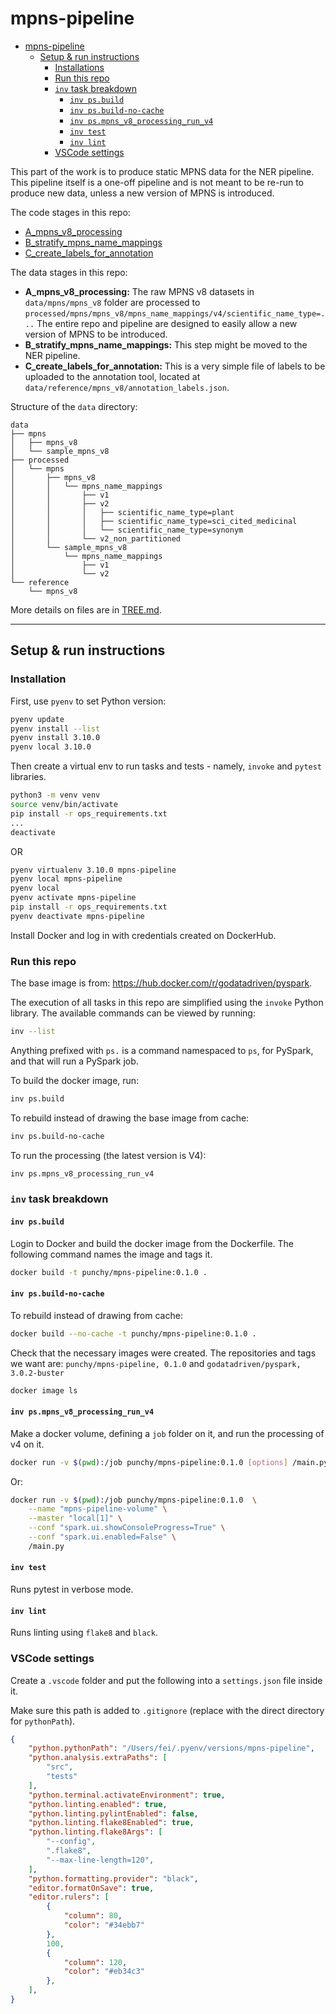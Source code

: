 # mpns-pipeline

- [mpns-pipeline](#mpns-pipeline)
  * [Setup & run instructions](#setup---run-instructions)
    + [Installations](#installations)
    + [Run this repo](#run-this-repo)
    + [`inv` task breakdown](#-inv--task-breakdown)
      - [`inv ps.build`](#-inv-psbuild-)
      - [`inv ps.build-no-cache`](#-inv-psbuild-no-cache-)
      - [`inv ps.mpns_v8_processing_run_v4`](#-inv-psmpns-v8-processing-run-v4-)
      - [`inv test`](#-inv-test-)
      - [`inv lint`](#-inv-lint-)
    + [VSCode settings](#vscode-settings-)


This part of the work is to produce static MPNS data for the NER pipeline. This pipeline itself is a one-off pipeline and is not meant to be re-run to produce new data, unless a new version of MPNS is introduced.

The code stages in this repo:
- [A_mpns_v8_processing](src/A_mpns_v8_processing/README.md)
- [B_stratify_mpns_name_mappings](src/B_stratify_mpns_name_mappings/README.md)
- [C_create_labels_for_annotation](src/C_create_labels_for_annotation/README.md)

The data stages in this repo:
- **A_mpns_v8_processing:** The raw MPNS v8 datasets in `data/mpns/mpns_v8` folder are processed to `processed/mpns/mpns_v8/mpns_name_mappings/v4/scientific_name_type=...`
    The entire repo and pipeline are designed to easily allow a new version of MPNS to be introduced.
- **B_stratify_mpns_name_mappings:** This step might be moved to the NER pipeline.
- **C_create_labels_for_annotation:** This is a very simple file of labels to be uploaded to the annotation tool, located at `data/reference/mpns_v8/annotation_labels.json`.

Structure of the `data` directory:
```
data
├── mpns
│   ├── mpns_v8
│   └── sample_mpns_v8
├── processed
│   └── mpns
│       ├── mpns_v8
│       │   └── mpns_name_mappings
│       │       ├── v1
│       │       ├── v2
│       │       │   ├── scientific_name_type=plant
│       │       │   ├── scientific_name_type=sci_cited_medicinal
│       │       │   └── scientific_name_type=synonym
│       │       └── v2_non_partitioned
│       └── sample_mpns_v8
│           └── mpns_name_mappings
│               ├── v1
│               └── v2
└── reference
    └── mpns_v8
```

More details on files are in [TREE.md](TREE.md).

---

## Setup & run instructions

### Installation

First, use `pyenv` to set Python version:
```bash
pyenv update
pyenv install --list
pyenv install 3.10.0
pyenv local 3.10.0
```

Then create a virtual env to run tasks and tests - namely, `invoke` and `pytest` libraries.

```bash
python3 -m venv venv
source venv/bin/activate
pip install -r ops_requirements.txt
...
deactivate
```
OR

```bash
pyenv virtualenv 3.10.0 mpns-pipeline
pyenv local mpns-pipeline
pyenv local
pyenv activate mpns-pipeline
pip install -r ops_requirements.txt
pyenv deactivate mpns-pipeline
```

Install Docker and log in with credentials created on DockerHub.

### Run this repo

The base image is from: <https://hub.docker.com/r/godatadriven/pyspark>.

The execution of all tasks in this repo are simplified using the `invoke` Python library. The available commands can be viewed by running:

```bash
inv --list
```

Anything prefixed with `ps.` is a command namespaced to `ps`, for PySpark, and that will run a PySpark job.

To build the docker image, run:
```bash
inv ps.build
```

To rebuild instead of drawing the base image from cache:
```bash
inv ps.build-no-cache
```

To run the processing (the latest version is V4):
```bash
inv ps.mpns_v8_processing_run_v4
```

### `inv` task breakdown

#### `inv ps.build`

Login to Docker and build the docker image from the Dockerfile.
The following command names the image and tags it.
```bash
docker build -t punchy/mpns-pipeline:0.1.0 .
```

#### `inv ps.build-no-cache`
To rebuild instead of drawing from cache:
```bash
docker build --no-cache -t punchy/mpns-pipeline:0.1.0 .
```

Check that the necessary images were created. The repositories and tags we want are: `punchy/mpns-pipeline, 0.1.0` and `godatadriven/pyspark, 3.0.2-buster`
```bash
docker image ls
```

#### `inv ps.mpns_v8_processing_run_v4`
Make a docker volume, defining a `job` folder on it, and run the processing of v4 on it.

```bash
docker run -v $(pwd):/job punchy/mpns-pipeline:0.1.0 [options] /main.py [app arguments]
```

Or:

```bash
docker run -v $(pwd):/job punchy/mpns-pipeline:0.1.0  \
    --name "mpns-pipeline-volume" \
    --master "local[1]" \
    --conf "spark.ui.showConsoleProgress=True" \
    --conf "spark.ui.enabled=False" \
    /main.py
```

#### `inv test`

Runs pytest in verbose mode.


#### `inv lint`

Runs linting using `flake8` and `black`.


### VSCode settings

Create a `.vscode` folder and put the following into a `settings.json` file inside it.

Make sure this path is added to `.gitignore` (replace with the direct directory for `pythonPath`).

```json
{
    "python.pythonPath": "/Users/fei/.pyenv/versions/mpns-pipeline",
    "python.analysis.extraPaths": [
        "src",
        "tests"
    ],
    "python.terminal.activateEnvironment": true,
    "python.linting.enabled": true,
    "python.linting.pylintEnabled": false,
    "python.linting.flake8Enabled": true,
    "python.linting.flake8Args": [
        "--config",
        ".flake8",
        "--max-line-length=120",
    ],
    "python.formatting.provider": "black",
    "editor.formatOnSave": true,
    "editor.rulers": [
        {
            "column": 80,
            "color": "#34ebb7"
        },
        100,
        {
            "column": 120,
            "color": "#eb34c3"
        },
    ],
}
```
